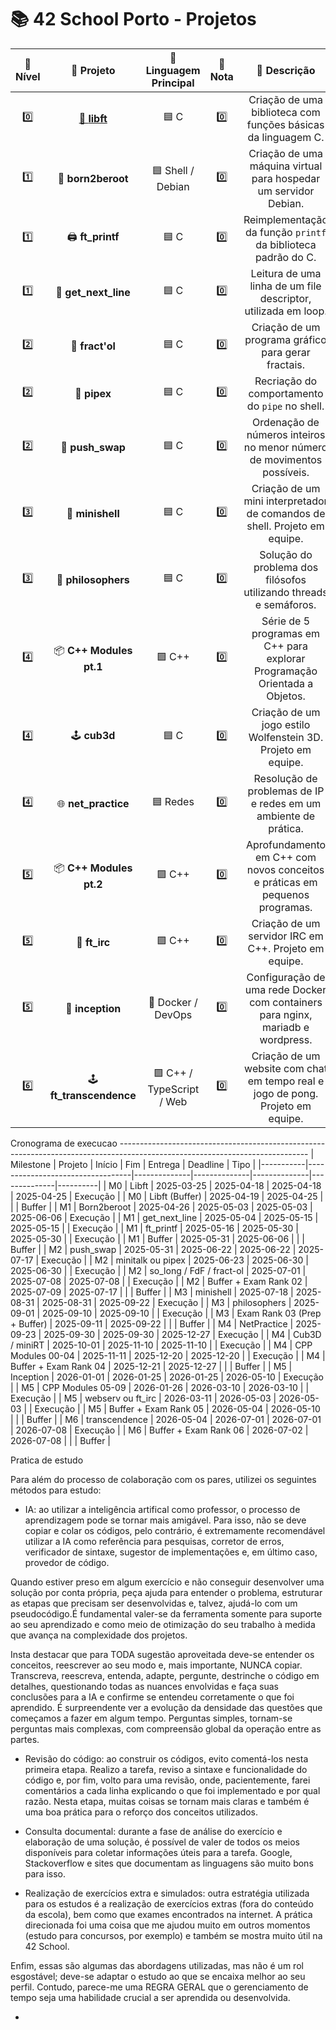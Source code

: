 # 📚 42 School Porto - Projetos

| 🚀 Nível | 📂 Projeto            | 📝 Linguagem Principal    | 🏅 Nota | 📖 Descrição                                                                 |
|:-------:|:---------------------:|:------------------------:|:------:|:---------------------------------------------------------------------------:|
| 0️⃣     | [🔧 **libft**](https://github.com/bpco042/42-School-Common-Core/tree/a466b42534f6edf89ee637957429f4110db22054/Projects/Libft)           | 🟦 C                    | 0️⃣     | Criação de uma biblioteca com funções básicas da linguagem C.               |
| 1️⃣     | 🐧 **born2beroot**     | 🟦 Shell / Debian       | 0️⃣     | Criação de uma máquina virtual para hospedar um servidor Debian.            |
| 1️⃣     | 🖨️ **ft_printf**       | 🟦 C                    | 0️⃣     | Reimplementação da função `printf` da biblioteca padrão do C.               |
| 1️⃣     | 📜 **get_next_line**   | 🟦 C                    | 0️⃣     | Leitura de uma linha de um file descriptor, utilizada em loop.              |
| 2️⃣     | 🌌 **fract'ol**        | 🟦 C                    | 0️⃣     | Criação de um programa gráfico para gerar fractais.                         |
| 2️⃣     | 🔗 **pipex**           | 🟦 C                    | 0️⃣     | Recriação do comportamento do `pipe` no shell.                              |
| 2️⃣     | 🔢 **push_swap**       | 🟦 C                    | 0️⃣     | Ordenação de números inteiros no menor número de movimentos possíveis.      |
| 3️⃣     | 🐚 **minishell**       | 🟦 C                    | 0️⃣     | Criação de um mini interpretador de comandos de shell. Projeto em equipe.   |
| 3️⃣     | 🍝 **philosophers**    | 🟦 C                    | 0️⃣     | Solução do problema dos filósofos utilizando threads e semáforos.           |
| 4️⃣     | 📦 **C++ Modules pt.1**| 🟪 C++                  | 0️⃣     | Série de 5 programas em C++ para explorar Programação Orientada a Objetos.  |
| 4️⃣     | 🕹️ **cub3d**          | 🟦 C                    | 0️⃣     | Criação de um jogo estilo Wolfenstein 3D. Projeto em equipe.                |
| 4️⃣     | 🌐 **net_practice**    | 🟦 Redes                | 0️⃣     | Resolução de problemas de IP e redes em um ambiente de prática.             |
| 5️⃣     | 📦 **C++ Modules pt.2**| 🟪 C++                  | 0️⃣     | Aprofundamento em C++ com novos conceitos e práticas em pequenos programas. |
| 5️⃣     | 💬 **ft_irc**         | 🟪 C++                  | 0️⃣     | Criação de um servidor IRC em C++. Projeto em equipe.                       |
| 5️⃣     | 🐳 **inception**       | 🐳 Docker / DevOps      | 0️⃣     | Configuração de uma rede Docker com containers para nginx, mariadb e wordpress. |
| 6️⃣     | 🕹️ **ft_transcendence**| 🟪 C++ / TypeScript / Web| 0️⃣     | Criação de um website com chat em tempo real e jogo de pong. Projeto em equipe. |


Cronograma de execucao -----------------------------------------------------------------------------------------------------------------------------
| Milestone | Projeto                         | Início       | Fim          | Entrega      | Deadline     | Tipo     |
|-----------|----------------------------------|--------------|--------------|--------------|--------------|----------|
| M0        | Libft                            | 2025-03-25   | 2025-04-18   | 2025-04-18   | 2025-04-25   | Execução |
| M0        | Libft (Buffer)                   | 2025-04-19   | 2025-04-25   |              |              | Buffer   |
| M1        | Born2beroot                      | 2025-04-26   | 2025-05-03   | 2025-05-03   | 2025-06-06   | Execução |
| M1        | get_next_line                    | 2025-05-04   | 2025-05-15   | 2025-05-15   |              | Execução |
| M1        | ft_printf                        | 2025-05-16   | 2025-05-30   | 2025-05-30   |              | Execução |
| M1        | Buffer                           | 2025-05-31   | 2025-06-06   |              |              | Buffer   |
| M2        | push_swap                        | 2025-05-31   | 2025-06-22   | 2025-06-22   | 2025-07-17   | Execução |
| M2        | minitalk ou pipex                | 2025-06-23   | 2025-06-30   | 2025-06-30   |              | Execução |
| M2        | so_long / FdF / fract-ol         | 2025-07-01   | 2025-07-08   | 2025-07-08   |              | Execução |
| M2        | Buffer + Exam Rank 02            | 2025-07-09   | 2025-07-17   |              |              | Buffer   |
| M3        | minishell                        | 2025-07-18   | 2025-08-31   | 2025-08-31   | 2025-09-22   | Execução |
| M3        | philosophers                     | 2025-09-01   | 2025-09-10   | 2025-09-10   |              | Execução |
| M3        | Exam Rank 03 (Prep + Buffer)     | 2025-09-11   | 2025-09-22   |              |              | Buffer   |
| M4        | NetPractice                      | 2025-09-23   | 2025-09-30   | 2025-09-30   | 2025-12-27   | Execução |
| M4        | Cub3D / miniRT                   | 2025-10-01   | 2025-11-10   | 2025-11-10   |              | Execução |
| M4        | CPP Modules 00-04                | 2025-11-11   | 2025-12-20   | 2025-12-20   |              | Execução |
| M4        | Buffer + Exam Rank 04            | 2025-12-21   | 2025-12-27   |              |              | Buffer   |
| M5        | Inception                        | 2026-01-01   | 2026-01-25   | 2026-01-25   | 2026-05-10   | Execução |
| M5        | CPP Modules 05-09                | 2026-01-26   | 2026-03-10   | 2026-03-10   |              | Execução |
| M5        | webserv ou ft_irc                | 2026-03-11   | 2026-05-03   | 2026-05-03   |              | Execução |
| M5        | Buffer + Exam Rank 05            | 2026-05-04   | 2026-05-10   |              |              | Buffer   |
| M6        | transcendence                    | 2026-05-04   | 2026-07-01   | 2026-07-01   | 2026-07-08   | Execução |
| M6        | Buffer + Exam Rank 06            | 2026-07-02   | 2026-07-08   |              |              | Buffer   |

Pratica de estudo

Para além do processo de colaboração com os pares, utilizei os seguintes métodos para estudo:
- IA: ao utilizar a inteligência artifical como professor, o processo de aprendizagem pode se tornar mais amigável. Para isso, não se deve copiar e colar os códigos, pelo contrário, é extremamente recomendável utilizar a IA como referência para pesquisas, corretor de erros, verificador de sintaxe, sugestor de implementações e, em último caso, provedor de código.

Quando estiver preso em algum exercício e não conseguir desenvolver uma solução por conta própria, peça ajuda para entender o problema, estruturar as etapas que precisam ser desenvolvidas e, talvez, ajudá-lo com um pseudocódigo.É fundamental valer-se da ferramenta somente para suporte ao seu aprendizado e como meio de otimização do seu trabalho à medida que avança na complexidade dos projetos.

Insta destacar que para TODA sugestão aproveitada deve-se entender os conceitos, reescrever ao seu modo e, mais importante, NUNCA copiar. Transcreva, reescreva, entenda, adapte, pergunte, destrinche o código em detalhes, questionando todas as nuances envolvidas e faça suas conclusões para a IA e confirme se entendeu corretamente o que foi aprendido. É surpreendente ver a evolução da densidade das questões que começamos a fazer em algum tempo. Perguntas simples, tornam-se perguntas mais complexas, com compreensão global da operação entre as partes.

- Revisão do código: ao construir os códigos, evito comentá-los nesta primeira etapa. Realizo a tarefa, reviso a sintaxe e funcionalidade do código e, por fim, volto para uma revisão, onde, pacientemente, farei comentários a cada linha explicando o que foi implementado e por qual razão. Nesta etapa, muitas coisas se tornam mais claras e também é uma boa prática para o reforço dos conceitos utilizados.
  
- Consulta documental: durante a fase de análise do exercício e elaboração de uma solução, é possível de valer de todos os meios disponíveis para coletar informações úteis para a tarefa. Google, Stackoverflow e sites que documentam as linguagens são muito bons para isso.
  
- Realização de exercícios extra e simulados: outra estratégia utilizada para os estudos é a realização de exercícios extras (fora do conteúdo da escola), bem como que exames encontrados na internet. A prática direcionada foi uma coisa que me ajudou muito em outros momentos (estudo para concursos, por exemplo) e também se mostra muito útil na 42 School.

Enfim, essas são algumas das abordagens utilizadas, mas não é um rol esgostável; deve-se adaptar o estudo ao que se encaixa melhor ao seu perfil. Contudo, parece-me uma REGRA GERAL que o gerenciamento de tempo seja uma habilidade crucial a ser aprendida ou desenvolvida. 

- 
